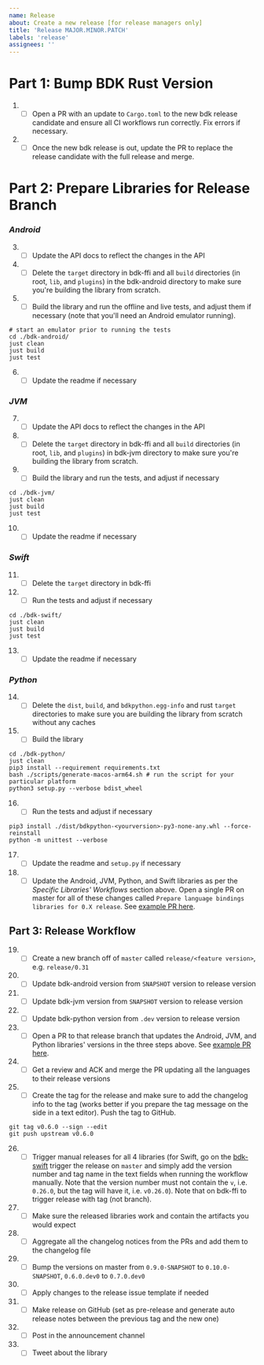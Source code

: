 ```yaml
---
name: Release
about: Create a new release [for release managers only]
title: 'Release MAJOR.MINOR.PATCH'
labels: 'release'
assignees: ''
---
```


# Part 1: Bump BDK Rust Version

1. - [ ] Open a PR with an update to `Cargo.toml` to the new bdk release candidate and ensure all CI workflows run correctly. Fix errors if necessary.
2. - [ ] Once the new bdk release is out, update the PR to replace the release candidate with the full release and merge.

# Part 2: Prepare Libraries for Release Branch

### _Android_

3. - [ ] Update the API docs to reflect the changes in the API
4. - [ ] Delete the `target` directory in bdk-ffi and all `build` directories (in root, `lib`, and `plugins`) in the bdk-android directory to make sure you're building the library from scratch.
5. - [ ] Build the library and run the offline and live tests, and adjust them if necessary (note that you'll need an Android emulator running).
```shell
# start an emulator prior to running the tests
cd ./bdk-android/
just clean
just build
just test
```
6. - [ ] Update the readme if necessary

### _JVM_

7. - [ ] Update the API docs to reflect the changes in the API
8. - [ ] Delete the `target` directory in bdk-ffi and all `build` directories (in root, `lib`, and `plugins`) in bdk-jvm directory to make sure you're building the library from scratch.
9. - [ ] Build the library and run the tests, and adjust if necessary
```shell
cd ./bdk-jvm/
just clean
just build
just test
```
10.  - [ ] Update the readme if necessary

### _Swift_

11. - [ ] Delete the `target` directory in bdk-ffi
12. - [ ] Run the tests and adjust if necessary
```shell
cd ./bdk-swift/
just clean
just build
just test
```
13.  - [ ] Update the readme if necessary

### _Python_

14. - [ ] Delete the `dist`, `build`, and `bdkpython.egg-info` and rust `target` directories to make sure you are building the library from scratch without any caches
15. - [ ] Build the library
```shell
cd ./bdk-python/
just clean
pip3 install --requirement requirements.txt
bash ./scripts/generate-macos-arm64.sh # run the script for your particular platform
python3 setup.py --verbose bdist_wheel
```
16.  - [ ] Run the tests and adjust if necessary
```shell
pip3 install ./dist/bdkpython-<yourversion>-py3-none-any.whl --force-reinstall
python -m unittest --verbose
```
17.  - [ ] Update the readme and `setup.py` if necessary
18. - [ ] Update the Android, JVM, Python, and Swift libraries as per the _Specific Libraries' Workflows_ section above. Open a single PR on master for all of these changes called `Prepare language bindings libraries for 0.X release`. See [example PR here](https://github.com/bitcoindevkit/bdk-ffi/pull/315).

## Part 3: Release Workflow

19. - [ ] Create a new branch off of `master` called `release/<feature version>`, e.g. `release/0.31`
20. - [ ] Update bdk-android version from `SNAPSHOT` version to release version
21. - [ ] Update bdk-jvm version from `SNAPSHOT` version to release version
22. - [ ] Update bdk-python version from `.dev` version to release version
23. - [ ] Open a PR to that release branch that updates the Android, JVM, and Python libraries' versions in the three steps above. See [example PR here](https://github.com/bitcoindevkit/bdk-ffi/pull/316).
24. - [ ] Get a review and ACK and merge the PR updating all the languages to their release versions
25. - [ ] Create the tag for the release and make sure to add the changelog info to the tag (works better if you prepare the tag message on the side in a text editor). Push the tag to GitHub.
```shell
git tag v0.6.0 --sign --edit
git push upstream v0.6.0
```
26.  - [ ] Trigger manual releases for all 4 libraries (for Swift, go on the [bdk-swift](https://github.com/bitcoindevkit/bdk-swift) trigger the release on `master` and simply add the version number and tag name in the text fields when running the workflow manually. Note that the version number must not contain the `v`, i.e. `0.26.0`, but the tag will have it, i.e. `v0.26.0`). Note that on bdk-ffi to trigger release with tag (not branch).
27.  - [ ] Make sure the released libraries work and contain the artifacts you would expect 
28.  - [ ] Aggregate all the changelog notices from the PRs and add them to the changelog file
29.  - [ ] Bump the versions on master from `0.9.0-SNAPSHOT` to `0.10.0-SNAPSHOT`, `0.6.0.dev0` to `0.7.0.dev0`
30.  - [ ] Apply changes to the release issue template if needed
31.  - [ ] Make release on GitHub (set as pre-release and generate auto release notes between the previous tag and the new one)
32.  - [ ] Post in the announcement channel
33.  - [ ] Tweet about the library
